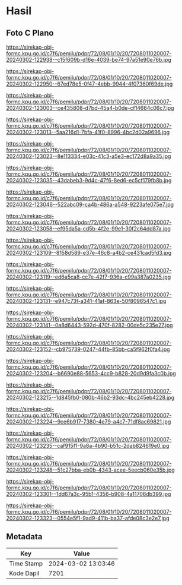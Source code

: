 # Hasil

## Foto C Plano

https://sirekap-obj-formc.kpu.go.id/c7f6/pemilu/pdpr/72/08/01/10/20/7208011020007-20240302-122938--c15f609b-d16e-4039-be74-97a51e90e76b.jpg

https://sirekap-obj-formc.kpu.go.id/c7f6/pemilu/pdpr/72/08/01/10/20/7208011020007-20240302-122950--67ed78e5-0f47-4ebb-9944-4f07360f69de.jpg

https://sirekap-obj-formc.kpu.go.id/c7f6/pemilu/pdpr/72/08/01/10/20/7208011020007-20240302-123003--ce435808-d7bd-45a4-b0de-cf14664c06c7.jpg

https://sirekap-obj-formc.kpu.go.id/c7f6/pemilu/pdpr/72/08/01/10/20/7208011020007-20240302-123013--5aa216d1-7bfa-41f0-8996-4bc2d02a9696.jpg

https://sirekap-obj-formc.kpu.go.id/c7f6/pemilu/pdpr/72/08/01/10/20/7208011020007-20240302-123023--8e113334-e03c-41c3-a5e3-ec172d8a9a35.jpg

https://sirekap-obj-formc.kpu.go.id/c7f6/pemilu/pdpr/72/08/01/10/20/7208011020007-20240302-123035--43dabeb3-9d4c-47f6-8ed6-ec5cf179fb8b.jpg

https://sirekap-obj-formc.kpu.go.id/c7f6/pemilu/pdpr/72/08/01/10/20/7208011020007-20240302-123046--522abc09-ca4b-486a-a548-9223afe075e7.jpg

https://sirekap-obj-formc.kpu.go.id/c7f6/pemilu/pdpr/72/08/01/10/20/7208011020007-20240302-123058--ef95da5a-cd5b-4f2e-99e1-30f2c64dd87a.jpg

https://sirekap-obj-formc.kpu.go.id/c7f6/pemilu/pdpr/72/08/01/10/20/7208011020007-20240302-123109--8158d589-e37e-46c8-a4b2-ce431cad5fd3.jpg

https://sirekap-obj-formc.kpu.go.id/c7f6/pemilu/pdpr/72/08/01/10/20/7208011020007-20240302-123119--ed6a5ca8-cc7e-42f7-936a-c99a387a0235.jpg

https://sirekap-obj-formc.kpu.go.id/c7f6/pemilu/pdpr/72/08/01/10/20/7208011020007-20240302-123131--e947c73f-a341-41af-863e-50f8096547c1.jpg

https://sirekap-obj-formc.kpu.go.id/c7f6/pemilu/pdpr/72/08/01/10/20/7208011020007-20240302-123141--0a8d6443-592d-470f-8282-00de5c235e27.jpg

https://sirekap-obj-formc.kpu.go.id/c7f6/pemilu/pdpr/72/08/01/10/20/7208011020007-20240302-123152--cb975739-0247-44fb-85bb-ca5f962f0fa4.jpg

https://sirekap-obj-formc.kpu.go.id/c7f6/pemilu/pdpr/72/08/01/10/20/7208011020007-20240302-123204--b6690e88-5653-4cc9-b828-20d9d9fa3c0b.jpg

https://sirekap-obj-formc.kpu.go.id/c7f6/pemilu/pdpr/72/08/01/10/20/7208011020007-20240302-123215--1d845fb0-080b-46b2-93dc-4bc245eb4228.jpg

https://sirekap-obj-formc.kpu.go.id/c7f6/pemilu/pdpr/72/08/01/10/20/7208011020007-20240302-123224--9ce6b917-7380-4e79-a4c7-71df8ac69821.jpg

https://sirekap-obj-formc.kpu.go.id/c7f6/pemilu/pdpr/72/08/01/10/20/7208011020007-20240302-123235--caf915f1-9a8a-4b90-b51c-2dab824619e0.jpg

https://sirekap-obj-formc.kpu.go.id/c7f6/pemilu/pdpr/72/08/01/10/20/7208011020007-20240302-123248--51c27bba-eb0b-4343-acee-5eecb060e35b.jpg

https://sirekap-obj-formc.kpu.go.id/c7f6/pemilu/pdpr/72/08/01/10/20/7208011020007-20240302-123301--1dd67a3c-95b1-4356-b908-4a11706db399.jpg

https://sirekap-obj-formc.kpu.go.id/c7f6/pemilu/pdpr/72/08/01/10/20/7208011020007-20240302-123323--0554e5f1-9ad9-411b-ba37-afde08c3e2e7.jpg


## Metadata

| Key        | Value               |
| ---------- | ------------------- |
| Time Stamp | 2024-03-02 13:03:46 |
| Kode Dapil | 7201                |



